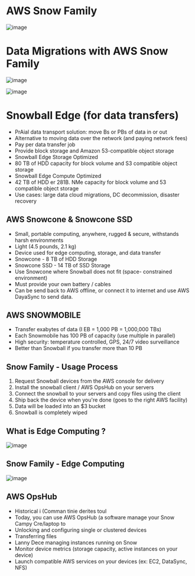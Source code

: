 # AWS Snow Family

![image](https://github.com/pavankumar0077/aws-sol-architect/assets/40380941/e6a88796-1cba-411e-837f-d5933f6471ea)

# Data Migrations with AWS Snow Family

![image](https://github.com/pavankumar0077/aws-sol-architect/assets/40380941/0dc71e1f-d3b7-45b8-b22d-d1602a9d97cd)

![image](https://github.com/pavankumar0077/aws-sol-architect/assets/40380941/4accdc5b-c181-417e-8ae4-81df3ee0d1d6)

Snowball Edge (for data transfers)
==
- PrAial data transport solution: move Bs or PBs of data in or out
- Alternative to moving data over the network (and paying network
fees)
- Pay per data transfer job
- Provide block storage and Amazon 53-compatible object storage
- Snowball Edge Storage Optimized
- 80 TB of HDD capacity for block volume and S3 compatible object
storage
- Snowball Edge Compute Optimized
- 42 TB of HDD er 281B. NMe capacity for block volume and 53
compatible object storage
- Use cases: large data cloud migrations, DC decommission, disaster
recovery

AWS Snowcone & Snowcone SSD
--
- Small, portable computing, anywhere, rugged & secure,
withstands harsh environments
- Light (4.5 pounds, 2.1 kg)
- Device used for edge computing, storage, and data
transfer
- Snowcone - 8 TB of HDD Storage
- Snowcone SSD - 14 TB of SSD Storage
- Use Snowcone where Snowball does not fit (space-
constrained environment)
- Must provide your own battery / cables
- Can be send back to AWS offline, or connect it to internet and use AWS DayaSync to send data.

AWS SNOWMOBILE
--
- Transfer exabytes of data (I EB = 1,000 PB = 1,000,000 TBs)
- Each Snowmobile has 100 PB of capacity (use multiple in parallel)
- High security: temperature controlled, GPS, 24/7 video surveillance
- Better than Snowball if you transfer more than 10 PB

Snow Family - Usage Process
--
1. Request Snowball devices from the AWS console for delivery
2. Install the snowball client / AWS OpsHub on your servers
3. Connect the snowball to your servers and copy files using the client
4. Ship back the device when you're done (goes to the right AWS
facility)
5. Data will be loaded into an $3 bucket
6. Snowball is completely wiped

What is Edge Computing ?
--
![image](https://github.com/pavankumar0077/aws-sol-architect/assets/40380941/3e44426e-eb46-4ca4-a5db-de891eaf10ed)

Snow Family - Edge Computing
--
![image](https://github.com/pavankumar0077/aws-sol-architect/assets/40380941/927f207e-51dd-48ca-9614-029b4933994a)

AWS OpsHub
--
- Historical i (Comman tinie derites toul
- Today, you can use AWS OpsHub (a software
manage your Snow Campy Cre/laptop to
- Unlocking and configuring single or clustered devices
- Transferring files
- Lanny Dece managing instances running on Snow
- Monitor device metrics (storage capacity, active
instances on your device)
- Launch compatible AWS services on your devices (ex: EC2, DataSync, NFS)
